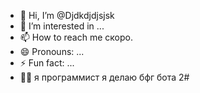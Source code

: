 - 👋 Hi, I’m @Djdkdjdjsjsk
- 👀 I’m interested in ...
- 📫 How to reach me скоро. 
- 😄 Pronouns: ...
- ⚡ Fun fact: ...
- 👨‍💻 я программист я делаю бфг бота 2#
<!---
Djdkdjdjsjsk/Djdkdjdjsjsk is a ✨ special ✨ repository because its `README.md` (this file) appears on your GitHub profile.
You can click the Preview link to take a look at your changes.
--->
